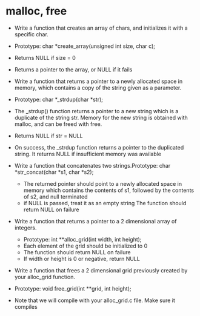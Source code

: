 # malloc, free
* Write a function that creates an array of chars, and initializes it with a specific char.

 * Prototype: char *create_array(unsigned int size, char c);
 * Returns NULL if size = 0
 * Returns a pointer to the array, or NULL if it fails
* Write a function that returns a pointer to a newly allocated space in memory, which contains a copy of the string given as a parameter.

 * Prototype: char *_strdup(char *str);
 * The _strdup() function returns a pointer to a new string which is a duplicate of the string str. Memory for the new string is obtained with malloc, and can be freed with free.
 * Returns NULL if str = NULL
 * On success, the _strdup function returns a pointer to the duplicated string. It returns NULL if insufficient memory was available
* Write a function that concatenates two strings.Prototype: char *str_concat(char *s1, char *s2);
  * The returned pointer should point to a newly allocated space in memory which contains the contents of s1, followed by the contents of s2, and null terminated
  * if NULL is passed, treat it as an empty string
The function should return NULL on failure
* Write a function that returns a pointer to a 2 dimensional array of integers.

  * Prototype: int **alloc_grid(int width, int height);
  * Each element of the grid should be initialized to 0
  * The function should return NULL on failure
  * If width or height is 0 or negative, return NULL
 * Write a function that frees a 2 dimensional grid previously created by your alloc_grid function.

  * Prototype: void free_grid(int **grid, int height);
  * Note that we will compile with your alloc_grid.c file. Make sure it compiles
